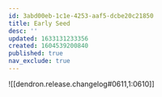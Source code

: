 ```yaml
---
id: 3abd00eb-1c1e-4253-aaf5-dcbe20c21850
title: Early Seed
desc: ''
updated: 1633131233356
created: 1604539200840
published: true
nav_exclude: true
---
```


![[dendron.release.changelog#0611,1:0610]]


